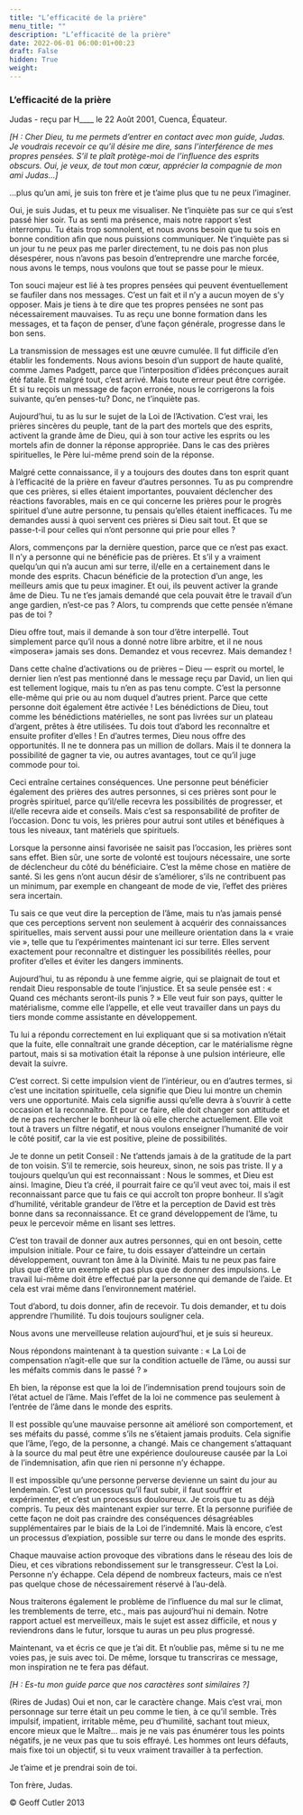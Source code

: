 ```yaml
---
title: "L’efficacité de la prière"
menu_title: ""
description: "L’efficacité de la prière"
date: 2022-06-01 06:00:01+00:23
draft: False
hidden: True
weight:
---
```

### L’efficacité de la prière

Judas - reçu par H____ le 22 Août 2001, Cuenca, Équateur.

*[H : Cher Dieu, tu me permets d’entrer en contact avec mon guide, Judas. Je voudrais recevoir ce qu’il désire me dire, sans l’interférence de mes propres pensées. S’il te plaît protège-moi de l’influence des esprits obscurs. Oui, je veux, de tout mon cœur, apprécier la compagnie de mon ami Judas…]*

...plus qu’un ami, je suis ton frère et je t’aime plus que tu ne peux l’imaginer.

Oui, je suis Judas, et tu peux me visualiser. Ne t’inquiète pas sur ce qui s’est passé hier soir. Tu as senti ma présence, mais notre rapport s’est interrompu. Tu étais trop somnolent, et nous avons besoin que tu sois en bonne condition afin que nous puissions communiquer. Ne t’inquiète pas si un jour tu ne peux pas me parler directement, tu ne dois pas non plus désespérer, nous n’avons pas besoin d’entreprendre une marche forcée, nous avons le temps, nous voulons que tout se passe pour le mieux.

Ton souci majeur est lié à tes propres pensées qui peuvent éventuellement se faufiler dans nos messages. C’est un fait et il n’y a aucun moyen de s’y opposer. Mais je tiens à te dire que tes propres pensées ne sont pas nécessairement mauvaises. Tu as reçu une bonne formation dans les messages, et ta façon de penser, d’une façon générale, progresse dans le bon sens.

La transmission de messages est une œuvre cumulée. Il fut difficile d’en établir les fondements. Nous avions besoin d’un support de haute qualité, comme James Padgett, parce que l’interposition d’idées préconçues aurait été fatale. Et malgré tout, c’est arrivé. Mais toute erreur peut être corrigée. Et si tu reçois un message de façon erronée, nous le corrigerons la fois suivante, qu’en penses-tu? Donc, ne t’inquiète pas.

Aujourd’hui, tu as lu sur le sujet de la Loi de l’Activation. C’est vrai, les prières sincères du peuple, tant de la part des mortels que des esprits, activent la grande âme de Dieu, qui à son tour active les esprits ou les mortels afin de donner la réponse appropriée. Dans le cas des prières spirituelles, le Père lui-même prend soin de la réponse.

Malgré cette connaissance, il y a toujours des doutes dans ton esprit quant à l’efficacité de la prière en faveur d’autres personnes. Tu as pu comprendre que ces prières, si elles étaient importantes, pouvaient déclencher des réactions favorables, mais en ce qui concerne les prières pour le progrès spirituel d’une autre personne, tu pensais qu’elles étaient inefficaces. Tu me demandes aussi à quoi servent ces prières si Dieu sait tout. Et que se passe-t-il pour celles qui n’ont personne qui prie pour elles ?

Alors, commençons par la dernière question, parce que ce n’est pas exact. Il n’y a personne qui ne bénéficie pas de prières. Et s’il y a vraiment quelqu’un qui n’a aucun ami sur terre, il/elle en a certainement dans le monde des esprits. Chacun bénéficie de la protection d’un ange, les meilleurs amis que tu peux imaginer. Et oui, ils peuvent activer la grande âme de Dieu. Tu ne t’es jamais demandé que cela pouvait être le travail d’un ange gardien, n’est-ce pas ? Alors, tu comprends que cette pensée n’émane pas de toi ?

Dieu offre tout, mais il demande à son tour d’être interpellé. Tout simplement parce qu’il nous a donné notre libre arbitre, et il ne nous «imposera» jamais ses dons. Demandez et vous recevrez. Mais demandez !

Dans cette chaîne d’activations ou de prières  – Dieu — esprit ou mortel, le dernier lien n’est pas mentionné dans le message reçu par David, un lien qui est tellement logique, mais tu n’en as pas tenu compte. C’est la personne elle-même qui prie ou au nom duquel d’autres prient. Parce que cette personne doit également être activée ! Les bénédictions de Dieu, tout comme les bénédictions matérielles, ne sont pas livrées sur un plateau d’argent, prêtes à être utilisées. Tu dois tout d’abord les reconnaître et ensuite profiter d’elles ! En d’autres termes, Dieu nous offre des opportunités. Il ne te donnera pas un million de dollars. Mais il te donnera la possibilité de gagner ta vie, ou autres avantages, tout ce qu’il juge commode pour toi.

Ceci entraîne certaines conséquences. Une personne peut bénéficier également des prières des autres personnes, si ces prières sont pour le progrès spirituel, parce qu’il/elle recevra les possibilités de progresser, et il/elle recevra aide et conseils. Mais c’est sa responsabilité de profiter de l’occasion. Donc tu vois, les prières pour autrui sont utiles et bénéfiques  à tous les niveaux, tant matériels que spirituels.

Lorsque la personne ainsi favorisée ne saisit pas l’occasion, les prières sont sans effet. Bien sûr, une sorte de volonté est toujours nécessaire, une sorte de déclencheur  du côté du bénéficiaire. C’est la même chose en matière de santé. Si les gens n’ont aucun désir de s’améliorer, s’ils ne contribuent pas un minimum, par exemple en changeant de mode de vie, l’effet des prières sera incertain.

Tu sais ce que veut dire la perception de l’âme, mais tu n’as jamais pensé que ces perceptions servent non seulement à acquérir des connaissances spirituelles, mais servent aussi pour une meilleure orientation dans la « vraie vie », telle que tu l’expérimentes maintenant ici sur terre. Elles servent exactement pour reconnaître et distinguer les possibilités réelles, pour profiter d’elles et éviter les dangers imminents.

Aujourd’hui, tu as répondu à une femme aigrie, qui se plaignait de tout et rendait Dieu responsable de toute l’injustice. Et sa seule pensée est : « Quand ces méchants seront-ils punis ? » Elle veut fuir son pays, quitter le matérialisme, comme elle l’appelle, et elle veut travailler dans un pays du tiers monde comme assistante en développement.

Tu lui a répondu correctement en lui expliquant que si sa motivation n’était que la fuite, elle connaîtrait une grande déception, car le matérialisme règne partout, mais si sa motivation était la réponse à une pulsion intérieure, elle devait la suivre.

C’est correct. Si cette impulsion vient de l’intérieur, ou en d’autres termes, si c’est une incitation spirituelle, cela signifie que Dieu lui montre un chemin vers une opportunité. Mais cela signifie aussi qu’elle devra à s’ouvrir à cette occasion et la reconnaître. Et pour ce faire, elle doit changer son attitude et de ne pas rechercher le bonheur là où elle cherche actuellement. Elle voit tout à travers un filtre négatif, et nous voulons enseigner l’humanité de voir le côté positif, car la vie est positive, pleine de possibilités.

Je te donne un petit Conseil : Ne t’attends jamais à de la gratitude de la part de ton  voisin. S’il te remercie, sois heureux, sinon, ne sois pas triste. Il y a toujours quelqu’un qui est reconnaissant : Nous le sommes, et Dieu est ainsi. Imagine, Dieu t’a créé, il pourrait faire ce qu’il veut avec toi, mais il est reconnaissant parce que tu fais ce qui accroît ton propre bonheur. Il s’agit d’humilité, véritable grandeur de l’être et la perception de David est très bonne dans sa reconnaissance. Et ce grand développement de l’âme, tu peux le percevoir même en lisant ses lettres.

C’est ton travail de donner aux autres personnes, qui en ont besoin, cette impulsion initiale. Pour ce faire, tu dois essayer d’atteindre un certain développement, ouvrant ton âme à la Divinité. Mais tu ne peux pas faire plus que d’être un exemple et pas plus que de donner des impulsions. Le travail lui-même doit être effectué par la personne qui demande de l’aide. Et cela est vrai même dans l’environnement matériel.

Tout d’abord, tu dois donner, afin de recevoir. Tu dois demander, et tu dois apprendre l’humilité. Tu dois toujours souligner cela.

Nous avons une merveilleuse relation aujourd’hui, et je suis si heureux.

Nous répondons maintenant à ta question suivante : « La Loi de compensation n’agit-elle que sur la condition actuelle de l’âme, ou aussi sur les méfaits commis dans le passé ? »

Eh bien, la réponse est que la loi de l’indemnisation prend toujours soin de l’état actuel de l’âme. Mais l’effet de la loi ne commence pas seulement à l’entrée de l’âme dans le monde des esprits.

Il est possible qu’une mauvaise personne ait amélioré son comportement, et ses méfaits du passé, comme s’ils ne s’étaient jamais produits. Cela signifie que l’âme, l’ego, de la personne, a changé. Mais ce changement s’attaquant à la source du mal peut être une expérience douloureuse causée par la Loi de l’indemnisation, afin que rien ni personne n’y échappe.

Il est impossible qu’une personne perverse devienne un saint du jour au lendemain. C’est un processus qu’il faut subir, il faut souffrir et expérimenter, et c’est un processus douloureux. Je crois que tu as déjà compris. Tu peux dès maintenant expier sur terre. Et la personne purifiée de cette façon ne doit pas craindre des conséquences désagréables supplémentaires par le biais de la Loi de l’indemnité. Mais là encore, c’est un processus d’expiation, possible sur terre ou dans le monde des esprits.

Chaque mauvaise action provoque des vibrations dans le réseau des lois de Dieu, et ces vibrations rebondissement sur le transgresseur. C’est la Loi. Personne n’y échappe. Cela  dépend de nombreux facteurs, mais ce n’est pas quelque chose de nécessairement réservé à l’au-delà.

Nous traiterons également le problème de l’influence du mal sur le climat, les tremblements de terre, etc., mais pas aujourd’hui ni demain. Notre rapport actuel est merveilleux, mais le sujet est assez difficile, et nous y reviendrons dans le futur, lorsque tu auras un peu plus progressé.

Maintenant, va et écris ce que je t’ai dit. Et n’oublie pas, même si tu ne me voies pas, je suis avec toi. De même, lorsque tu transcriras ce message, mon inspiration ne te fera pas défaut.

*[H : Es-tu mon guide parce que nos caractères sont similaires ?]*

(Rires de Judas) Oui et non, car le caractère change. Mais c’est vrai, mon personnage sur terre était un peu comme le tien, à ce qu’il semble. Très impulsif, impatient, irritable même, peu d’humilité, sachant tout mieux, encore mieux que le Maître… mais je ne vais pas énumérer tous les points négatifs, je ne veux pas que tu sois effrayé. Les hommes ont leurs défauts, mais fixe toi un objectif, si tu veux vraiment travailler à ta perfection.

Je t’aime et je prendrai soin de toi.

Ton frère, Judas.

© Geoff Cutler 2013